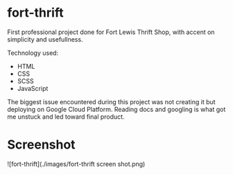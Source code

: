 # fort-thrift

First professional project done for Fort Lewis Thrift Shop, with accent on simplicity and usefullness.

Technology used:

* HTML
* CSS
* SCSS
* JavaScript

The biggest issue encountered during this project was not creating it but deploying on Google Cloud Platform.
Reading docs and googling is what got me unstuck and led toward final product.

# Screenshot
![fort-thrift](./images/fort-thrift screen shot.png)



